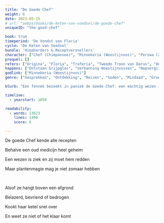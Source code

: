 ```yaml
---
title: "De Goede Chef"
weight: 6
date: 2023-05-15
# url: "oebps/books/de-keten-van-voedsel/de-goede-chef"
uniqueID: "the-good-chef"

book: true
timeperiod: 'De Vondst van Floria'
cycle: 'De Keten van Voedsel'
bundle: 'Himaherders & Receptversnellers'
character: ["Chef (Chimpansee)", "Minnekeria (Woestijnvos)", "Perzwa (Zwijn)", "Sulliwe (Leeuw)", "Olm (Olifant)"]
prequel: []
refers: ["Origina", "Floria", "Traferia", "Tweede Troon van Darus", "Onmogelijke Muur van Darus", "Bultbaracht", "Tegenspoedtulp", "Dinolief", "Zeezot", "Boek der Betekenis", "Amor", "Liefdesmuur", "Primas", "Slangensoep", "Frambozenbos", "Fruitgaard", "Heldehaven", "Groene Pad", "Matenhaven", "Madaska", "Saurzee", "Mond van Din", "Gifgordel", "Paraat", "Soliduri", "Schola", "Karma", "Giganten", "Explosie Gifbom", "Esprante", "Vijftig Boomtorens van Luiland", "Noordelijke IJsplaten", "Dauwdoris", "Equator"]
happens: ["Ontstaan Grijpglas", "Verbanning Woestijnvossen", "Nepvergiftiging van Sulliwe"]
godlink: ["Minnekeria (Woestijnvos)"]
genre: ["Gesprekken", "Ontdekking", "Reizen", "Goden", "Misdaad", "Groeien", "Biologie"]

blurb: "Een fennek bezoekt in paniek de Goede Chef: een machtig wezen is dodelijk ziek en zij moet het medicijn maken. Maar deze vreemde ingrediënten kan je alleen krijgen door uitdagingen te overwinnen."

timeline:
  - yearstart: 1050

readability:
  - words: 13623
    lines: 1496
    score: 6

---
```


De goede Chef kende alle recepten

Behalve een oud medicijn heel geheim

Een wezen is ziek en zij moet hem redden

Maar plantenmagie mag je niet zomaar hebben

&nbsp;

Alsof ze hangt boven een afgrond

Belazerd, bevriend of bedrogen

Kookt haar ketel snel over

En weet ze niet of het klaar komt
